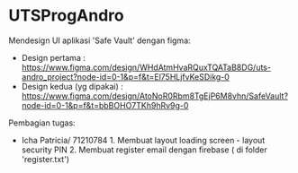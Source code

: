 # UTSProgAndro
Mendesign UI aplikasi 'Safe Vault' dengan figma:
  - Design pertama : https://www.figma.com/design/WHdAtmHvaRQuxTQATaB8DG/uts-andro_project?node-id=0-1&p=f&t=El75HLjfvKeSDikg-0 
  - Design kedua (yg dipakai) : https://www.figma.com/design/AtoNoR0Rbm8TgEjP6M8vhn/SafeVault?node-id=0-1&p=f&t=bbBOHO7TKh9hRv9g-0

Pembagian tugas:
  - Icha Patricia/ 71210784
        1. Membuat layout loading screen - layout security PIN
        2. Membuat register email dengan firebase ( di folder 'register.txt')
          
